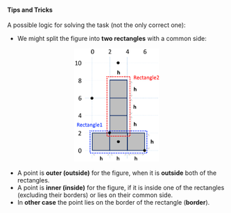 #### Tips and Tricks

A possible logic for solving the task (not the only correct one):

* We might split the figure into **two rectangles** with a common side:

<p align="center"><img src="/assets/chapter-4-images/13.Point-in-the-figure-03.png" /></p>

* A point is **outer (outside)** for the figure, when it is **outside** both of the rectangles.
* A point is **inner (inside)** for the figure, if it is inside one of the rectangles (excluding their borders) or lies on their common side.
* In **other case** the point lies on the border of the rectangle (**border**).
